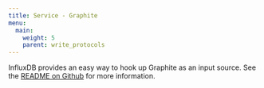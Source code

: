 ```yaml
---
title: Service - Graphite
menu:
  main:
    weight: 5
    parent: write_protocols
---
```


InfluxDB provides an easy way to hook up Graphite as an input source. See the [README on Github](https://github.com/influxdb/influxdb/blob/master/services/graphite/README.md) for more information.
